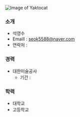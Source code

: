 ![Image of Yaktocat](https://github.com/seok5588/smartfactory/blob/master/test.png?raw=true)
### 소개
 * 석영수
 * Emaill : seok5588@naver.com
 * 연락처 : 
### 경력
 * 대한미술공사
   - 기간 : 
### 학력
 * 대학교
 * 고등학교
